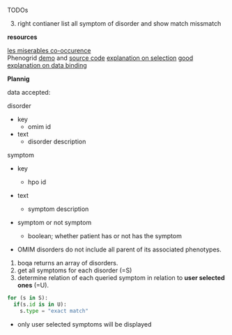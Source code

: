 

TODOs

3. right contianer list all symptom of disorder and show match missmatch


__resources__

[les miserables co-occurence](https://bost.ocks.org/mike/miserables/)  
Phenogrid [demo](https://monarchinitiative.org/page/phenogrid) and [source code](https://github.com/monarch-initiative/phenogrid/blob/master/js/phenogrid.js)
[explanation on selection](https://bost.ocks.org/mike/selection/)
[good explanation on data binding](http://alignedleft.com/tutorials/d3/binding-data/)



__Plannig__


data accepted:

disorder
  + key
    + omim id
  + text
    + disorder description

symptom
  + key
    + hpo id
  + text
    + symptom description
  + symptom or not symptom
    + boolean; whether patient has or not has the symptom


+ OMIM disorders do not include all parent of its associated phenotypes.

1. boqa returns an array of disorders.
2. get all symptoms for each disorder (=S)
3. determine relation of each queried symptom in relation to __user selected ones__ (=U).

```py
for (s in S):
  if(s.id is in U):
    s.type = "exact match"

```



+ only user selected symptoms will be displayed
